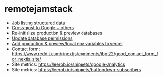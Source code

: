 # remotejamstack

- [Job listing structured data](https://developers.google.com/search/docs/data-types/job-posting#definitions)
- [Cross-post to Google + others](https://www.betterteam.com/free-job-posting-sites)
- Re-initialize production & preview databases
- [Update database permissions](https://react-2025-docs.vercel.app/firebase/security-rules)
- [Add production & preview/local env variables to vercel](https://vercel.com)
- Contact form: https://www.reddit.com/r/nextjs/comments/ibpt22/good_contact_form_for_nextjs_site/
- Site metrics: https://leerob.io/snippets/google-analytics
- Site metrics: https://leerob.io/snippets/buttondown-subscribers